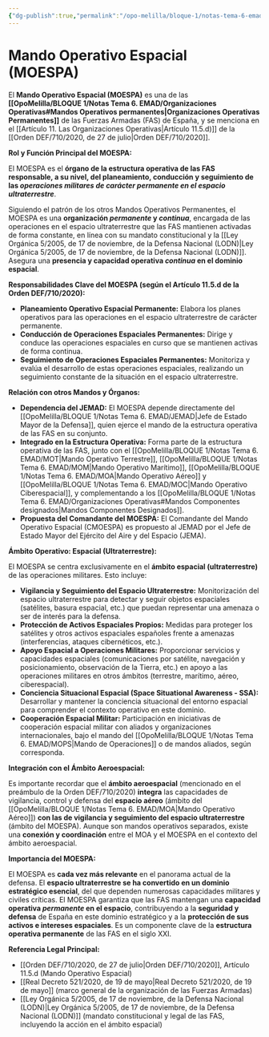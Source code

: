 ```yaml
---
{"dg-publish":true,"permalink":"/opo-melilla/bloque-1/notas-tema-6-emad/moespa/"}
---
```


# Mando Operativo Espacial (MOESPA)

El **Mando Operativo Espacial (MOESPA)** es una de las **[[OpoMelilla/BLOQUE 1/Notas Tema 6. EMAD/Organizaciones Operativas#Mandos Operativos permanentes\|Organizaciones Operativas Permanentes]]** de las Fuerzas Armadas (FAS) de España, y se menciona en el [[Artículo 11. Las Organizaciones Operativas\|Artículo 11.5.d)]] de la [[Orden DEF/710/2020, de 27 de julio\|Orden DEF/710/2020]].

**Rol y Función Principal del MOESPA:**

El MOESPA es el **órgano de la estructura operativa de las FAS responsable, a su nivel, del planeamiento, conducción y seguimiento de las *operaciones militares de carácter permanente en el espacio ultraterrestre***.

Siguiendo el patrón de los otros Mandos Operativos Permanentes, el MOESPA es una **organización *permanente* y *continua***,  encargada de las operaciones en el espacio ultraterrestre que las FAS mantienen activadas de forma constante, en línea con su mandato constitucional y la [[Ley Orgánica 5/2005, de 17 de noviembre, de la Defensa Nacional (LODN)\|Ley Orgánica 5/2005, de 17 de noviembre, de la Defensa Nacional (LODN)]].  Asegura una **presencia y capacidad operativa *continua* en el dominio espacial**.

**Responsabilidades Clave del MOESPA (según el Artículo 11.5.d de la Orden DEF/710/2020):**

*   **Planeamiento Operativo Espacial Permanente:** Elabora los planes operativos para las operaciones en el espacio ultraterrestre de carácter permanente.
*   **Conducción de Operaciones Espaciales Permanentes:**  Dirige y conduce las operaciones espaciales en curso que se mantienen activas de forma continua.
*   **Seguimiento de Operaciones Espaciales Permanentes:**  Monitoriza y evalúa el desarrollo de estas operaciones espaciales, realizando un seguimiento constante de la situación en el espacio ultraterrestre.

**Relación con otros Mandos y Órganos:**

*   **Dependencia del JEMAD:** El MOESPA depende directamente del [[OpoMelilla/BLOQUE 1/Notas Tema 6. EMAD/JEMAD\|Jefe de Estado Mayor de la Defensa]], quien ejerce el mando de la estructura operativa de las FAS en su conjunto.
*   **Integrado en la Estructura Operativa:**  Forma parte de la estructura operativa de las FAS,  junto con el [[OpoMelilla/BLOQUE 1/Notas Tema 6. EMAD/MOT\|Mando Operativo Terrestre]], [[OpoMelilla/BLOQUE 1/Notas Tema 6. EMAD/MOM\|Mando Operativo Marítimo]], [[OpoMelilla/BLOQUE 1/Notas Tema 6. EMAD/MOA\|Mando Operativo Aéreo]] y [[OpoMelilla/BLOQUE 1/Notas Tema 6. EMAD/MOC\|Mando Operativo Ciberespacial]], y complementando a los [[OpoMelilla/BLOQUE 1/Notas Tema 6. EMAD/Organizaciones Operativas#Mandos Componentes designados\|Mandos Componentes Designados]].
*   **Propuesta del Comandante del MOESPA:** El Comandante del Mando Operativo Espacial (CMOESPA) es propuesto al JEMAD por el Jefe de Estado Mayor del Ejército del Aire y del Espacio (JEMA).

**Ámbito Operativo: Espacial (Ultraterrestre):**

El MOESPA se centra exclusivamente en el **ámbito espacial (ultraterrestre)** de las operaciones militares.  Esto incluye:

*   **Vigilancia y Seguimiento del Espacio Ultraterrestre:**  Monitorización del espacio ultraterrestre para detectar y seguir objetos espaciales (satélites, basura espacial, etc.) que puedan representar una amenaza o ser de interés para la defensa.
*   **Protección de Activos Espaciales Propios:**  Medidas para proteger los satélites y otros activos espaciales españoles frente a amenazas (interferencias, ataques cibernéticos, etc.).
*   **Apoyo Espacial a Operaciones Militares:**  Proporcionar servicios y capacidades espaciales (comunicaciones por satélite, navegación y posicionamiento, observación de la Tierra, etc.) en apoyo a las operaciones militares en otros ámbitos (terrestre, marítimo, aéreo, ciberespacial).
*   **Conciencia Situacional Espacial (Space Situational Awareness - SSA):**  Desarrollar y mantener la conciencia situacional del entorno espacial para comprender el contexto operativo en este dominio.
*   **Cooperación Espacial Militar:**  Participación en iniciativas de cooperación espacial militar con aliados y organizaciones internacionales, bajo el mando del [[OpoMelilla/BLOQUE 1/Notas Tema 6. EMAD/MOPS\|Mando de Operaciones]] o de mandos aliados, según corresponda.

**Integración con el Ámbito Aeroespacial:**

Es importante recordar que el **ámbito aeroespacial** (mencionado en el preámbulo de la Orden DEF/710/2020) **integra** las capacidades de vigilancia, control y defensa del **espacio aéreo** (ámbito del [[OpoMelilla/BLOQUE 1/Notas Tema 6. EMAD/MOA\|Mando Operativo Aéreo]]) **con las de vigilancia y seguimiento del espacio ultraterrestre** (ámbito del MOESPA).  Aunque son mandos operativos separados, existe una **conexión y coordinación** entre el MOA y el MOESPA en el contexto del ámbito aeroespacial.

**Importancia del MOESPA:**

El MOESPA es **cada vez más relevante** en el panorama actual de la defensa.  El **espacio ultraterrestre se ha convertido en un dominio estratégico esencial**,  del que dependen numerosas capacidades militares y civiles críticas.  El MOESPA garantiza que las FAS mantengan una **capacidad operativa *permanente* en el espacio**,  contribuyendo a la **seguridad y defensa** de España en este dominio estratégico y a la **protección de sus activos e intereses espaciales**.  Es un componente clave de la **estructura operativa permanente** de las FAS en el siglo XXI.

**Referencia Legal Principal:**

*   [[Orden DEF/710/2020, de 27 de julio\|Orden DEF/710/2020]], Artículo 11.5.d (Mando Operativo Espacial)
*   [[Real Decreto 521/2020, de 19 de mayo\|Real Decreto 521/2020, de 19 de mayo]] (marco general de la organización de las Fuerzas Armadas)
*   [[Ley Orgánica 5/2005, de 17 de noviembre, de la Defensa Nacional (LODN)\|Ley Orgánica 5/2005, de 17 de noviembre, de la Defensa Nacional (LODN)]] (mandato constitucional y legal de las FAS, incluyendo la acción en el ámbito espacial)

